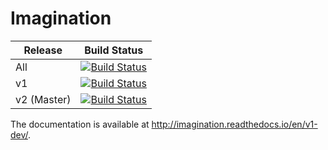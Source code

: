 Imagination
===========

| Release | Build Status |
| --- | --- |
| All | [![Build Status](https://travis-ci.org/shiroyuki/Imagination.svg)](https://travis-ci.org/shiroyuki/Imagination) |
| v1 | [![Build Status](https://travis-ci.org/shiroyuki/Imagination.svg?branch=master)](https://travis-ci.org/shiroyuki/Imagination) |
| v2 (Master) | [![Build Status](https://travis-ci.org/shiroyuki/Imagination.svg?branch=v2-dev)](https://travis-ci.org/shiroyuki/Imagination) |

The documentation is available at http://imagination.readthedocs.io/en/v1-dev/.
